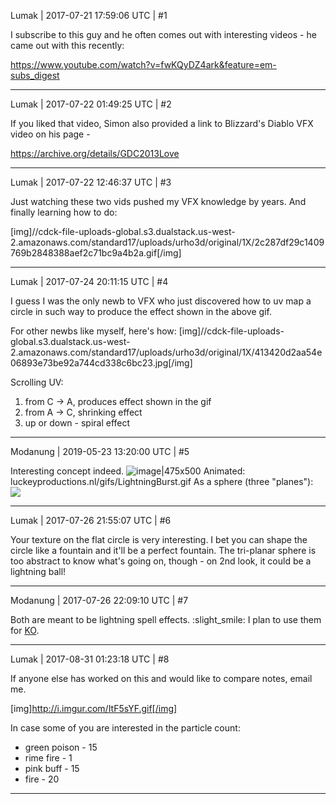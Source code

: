 Lumak | 2017-07-21 17:59:06 UTC | #1

I subscribe to this guy and he often comes out with interesting videos - he came out with this recently:

https://www.youtube.com/watch?v=fwKQyDZ4ark&feature=em-subs_digest

-------------------------

Lumak | 2017-07-22 01:49:25 UTC | #2

If you liked that video, Simon also provided a link to Blizzard's Diablo VFX video on his page -

https://archive.org/details/GDC2013Love

-------------------------

Lumak | 2017-07-22 12:46:37 UTC | #3

Just watching these two vids pushed my VFX knowledge by years. And finally learning how to do:

[img]//cdck-file-uploads-global.s3.dualstack.us-west-2.amazonaws.com/standard17/uploads/urho3d/original/1X/2c287df29c1409769b2848388aef2c71bc9a4b2a.gif[/img]

-------------------------

Lumak | 2017-07-24 20:11:15 UTC | #4

I guess I was the only newb to VFX who just discovered how to uv map a circle in such way to produce the effect shown in the above gif.

For other newbs like myself, here's how:
[img]//cdck-file-uploads-global.s3.dualstack.us-west-2.amazonaws.com/standard17/uploads/urho3d/original/1X/413420d2aa54e06893e73be92a744cd338c6bc23.jpg[/img]

Scrolling UV:
1) from C -> A, produces effect shown in the gif
2) from A -> C, shrinking effect
3) up or down - spiral effect

-------------------------

Modanung | 2019-05-23 13:20:00 UTC | #5

Interesting concept indeed.
![image|475x500](upload://a0u4ZDBRESaugu7ItQbRjKMFeMI.jpg)
Animated:
luckeyproductions.nl/gifs/LightningBurst.gif
As a sphere (three "planes"):
<img src='//cdck-file-uploads-global.s3.dualstack.us-west-2.amazonaws.com/standard17/uploads/urho3d/original/1X/a3af5363e53e85945ed30c5004ce1187d5030977.gif'>

-------------------------

Lumak | 2017-07-26 21:55:07 UTC | #6

Your texture on the flat circle is very interesting. I bet you can shape the circle like a fountain and it'll be a perfect fountain.  The tri-planar sphere is too abstract to know what's going on, though - on 2nd look, it could be a lightning ball!

-------------------------

Modanung | 2017-07-26 22:09:10 UTC | #7

Both are meant to be lightning spell effects. :slight_smile:
I plan to use them for [KO](https://github.com/LucKeyProductions/KO).

-------------------------

Lumak | 2017-08-31 01:23:18 UTC | #8

If anyone else has worked on this and would like to compare notes, email me.

[img]http://i.imgur.com/ItF5sYF.gif[/img]

In case some of you are interested in the particle count:
- green poison - 15
- rime fire - 1
- pink buff - 15
- fire - 20

-------------------------

